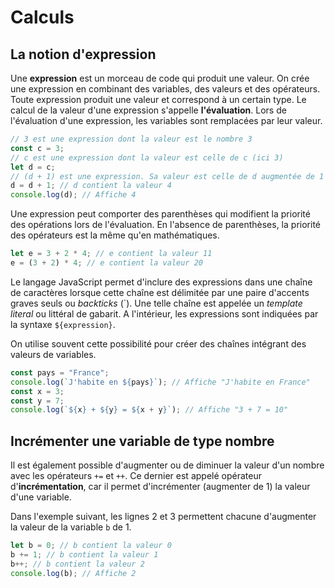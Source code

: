 Calculs
=======

La notion d'expression
----------------------

Une **expression** est un morceau de code qui produit une valeur. On
crée une expression en combinant des variables, des valeurs et des
opérateurs. Toute expression produit une valeur et correspond à un
certain type. Le calcul de la valeur d'une expression s'appelle
**l'évaluation**. Lors de l'évaluation d'une expression, les variables
sont remplacées par leur valeur.

``` js
// 3 est une expression dont la valeur est le nombre 3
const c = 3;
// c est une expression dont la valeur est celle de c (ici 3)
let d = c;
// (d + 1) est une expression. Sa valeur est celle de d augmentée de 1 (ici 4)
d = d + 1; // d contient la valeur 4
console.log(d); // Affiche 4
```

Une expression peut comporter des parenthèses qui modifient la priorité
des opérations lors de l'évaluation. En l'absence de parenthèses, la
priorité des opérateurs est la même qu'en mathématiques.

``` js
let e = 3 + 2 * 4; // e contient la valeur 11
e = (3 + 2) * 4; // e contient la valeur 20
```

Le langage JavaScript permet d'inclure des expressions dans une chaîne
de caractères lorsque cette chaîne est délimitée par une paire d'accents
graves seuls ou *backticks* (\`). Une telle chaîne est appelée un
*template literal* ou littéral de gabarit. A l'intérieur, les
expressions sont indiquées par la syntaxe `${expression}`.

On utilise souvent cette possibilité pour créer des chaînes intégrant
des valeurs de variables.

``` js
const pays = "France";
console.log(`J'habite en ${pays}`); // Affiche "J'habite en France"
const x = 3;
const y = 7;
console.log(`${x} + ${y} = ${x + y}`); // Affiche "3 + 7 = 10"
```

Incrémenter une variable de type nombre
---------------------------------------

Il est également possible d'augmenter ou de diminuer la valeur d'un
nombre avec les opérateurs `+=` et `++`. Ce dernier est appelé opérateur
d'**incrémentation**, car il permet d'incrémenter (augmenter de 1) la
valeur d'une variable.

Dans l'exemple suivant, les lignes 2 et 3 permettent chacune d'augmenter
la valeur de la variable `b` de 1.

``` js
let b = 0; // b contient la valeur 0
b += 1; // b contient la valeur 1
b++; // b contient la valeur 2
console.log(b); // Affiche 2
```
